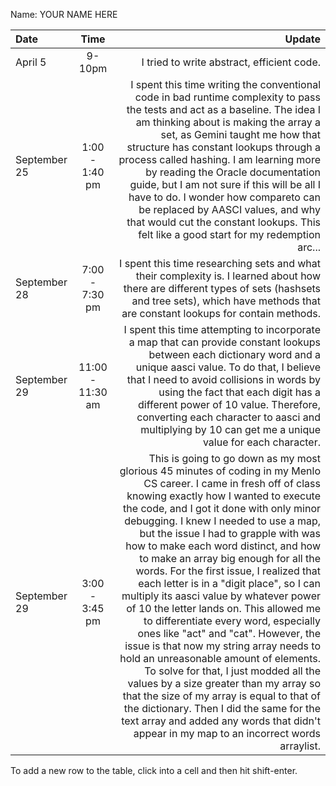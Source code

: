 Name: YOUR NAME HERE

| Date         |       Time       |                                                                                                                                                                                                                                                                                                                                                                                                                                                                                                                                                                                                                                                                                                                                                                                                                                                                                                                                                                                                 Update |
|:-------------|:----------------:|-------------------------------------------------------------------------------------------------------------------------------------------------------------------------------------------------------------------------------------------------------------------------------------------------------------------------------------------------------------------------------------------------------------------------------------------------------------------------------------------------------------------------------------------------------------------------------------------------------------------------------------------------------------------------------------------------------------------------------------------------------------------------------------------------------------------------------------------------------------------------------------------------------------------------------------------------------------------------------------------------------:|
| April 5      |      9-10pm      |                                                                                                                                                                                                                                                                                                                                                                                                                                                                                                                                                                                                                                                                                                                                                                                                                                                                                                                                                             I tried to write abstract, efficient code. |
| September 25 |  1:00 - 1:40 pm  |                                                                                                                                                                                                                                                                                                                                                                                                                                                   I spent this time writing the conventional code in bad runtime complexity to pass the tests and act as a baseline. The idea I am thinking about is making the array a set, as Gemini taught me how that structure has constant lookups through a process called hashing. I am learning more by reading the Oracle documentation guide, but I am not sure if this will be all I have to do. I wonder how compareto can be replaced by AASCI values, and why that would cut the constant lookups. This felt like a good start for my redemption arc... |
| September 28 |  7:00 - 7:30 pm  |                                                                                                                                                                                                                                                                                                                                                                                                                                                                                                                                                                                                                                                                                                                                                                                     I spent this time researching sets and what their complexity is. I learned about how there are different types of sets (hashsets and tree sets), which have methods that are constant lookups for contain methods. |
| September 29 | 11:00 - 11:30 am |                                                                                                                                                                                                                                                                                                                                                                                                                                                                                                                                                                                                       I spent this time attempting to incorporate a map that can provide constant lookups between each dictionary word and a unique aasci value. To do that, I believe that I need to avoid collisions in words by using the fact that each digit has a different power of 10 value. Therefore, converting each character to aasci and multiplying by 10 can get me a unique value for each character. |
| September 29 |  3:00 - 3:45 pm  | This is going to go down as my most glorious 45 minutes of coding in my Menlo CS career. I came in fresh off of class knowing exactly how I wanted to execute the code, and I got it done with only minor debugging. I knew I needed to use a map, but the issue I had to grapple with was how to make each word distinct, and how to make an array big enough for all the words. For the first issue, I realized that each letter is in a "digit place", so I can multiply its aasci value by whatever power of 10 the letter lands on. This allowed me to differentiate every word, especially ones like "act" and "cat". However, the issue is that now my string array needs to hold an unreasonable amount of elements. To solve for that, I just modded all the values by a size greater than my array so that the size of my array is equal to that of the dictionary. Then I did the same for the text array and added any words that didn't appear in my map to an incorrect words arraylist. |


To add a new row to the table, click into a cell and then hit shift-enter.
